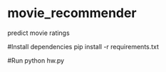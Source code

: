 # movie_recommender
predict movie ratings

#Install dependencies
pip install -r requirements.txt

#Run
python hw.py